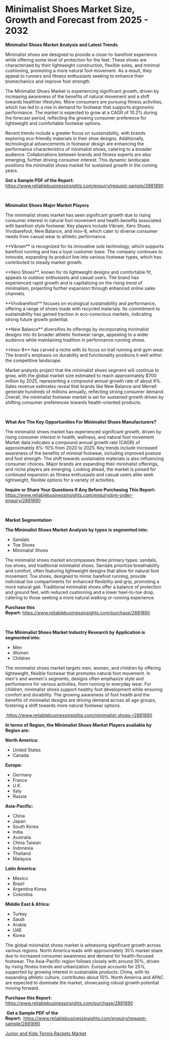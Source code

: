 <p><h1>Minimalist Shoes Market Size, Growth and Forecast from 2025 - 2032</h1></p><p><strong>Minimalist Shoes Market Analysis and Latest Trends</strong></p>
<p><p>Minimalist shoes are designed to provide a close-to-barefoot experience while offering some level of protection for the feet. These shoes are characterized by their lightweight construction, flexible soles, and minimal cushioning, promoting a more natural foot movement. As a result, they appeal to runners and fitness enthusiasts seeking to enhance their biomechanics and improve foot strength.</p><p>The Minimalist Shoes Market is experiencing significant growth, driven by increasing awareness of the benefits of natural movement and a shift towards healthier lifestyles. More consumers are pursuing fitness activities, which has led to a rise in demand for footwear that supports ergonomic performance. The market is expected to grow at a CAGR of 10.2% during the forecast period, reflecting the growing consumer preference for lightweight and comfortable footwear options.</p><p>Recent trends include a greater focus on sustainability, with brands exploring eco-friendly materials in their shoe designs. Additionally, technological advancements in footwear design are enhancing the performance characteristics of minimalist shoes, catering to a broader audience. Collaborations between brands and fitness experts are also emerging, further driving consumer interest. This dynamic landscape positions the minimalist shoes market for sustained growth in the coming years.</p></p>
<p><strong>Get a Sample PDF of the Report:&nbsp;</strong> <a href="https://www.reliablebusinessinsights.com/enquiry/request-sample/2881890?utm_campaign=2274&utm_medium=2&utm_source=Github&utm_content=ia&utm_term=12032025&utm_id=minimalist-shoes">https://www.reliablebusinessinsights.com/enquiry/request-sample/2881890</a></p>
<p>&nbsp;</p>
<p><strong>Minimalist Shoes Major Market Players</strong></p>
<p><p>The minimalist shoes market has seen significant growth due to rising consumer interest in natural foot movement and health benefits associated with barefoot-style footwear. Key players include Vibram, Xero Shoes, Vivobarefoot, New Balance, and Inov-8, which cater to diverse consumer needs from casual wear to athletic performance.</p><p>**Vibram** is recognized for its innovative sole technology, which supports barefoot running and has a loyal customer base. The company continues to innovate, expanding its product line into various footwear types, which has contributed to steady market growth.</p><p>**Xero Shoes**, known for its lightweight designs and comfortable fit, appeals to outdoor enthusiasts and casual users. The brand has experienced rapid growth and is capitalizing on the rising trend of minimalism, projecting further expansion through enhanced online sales channels.</p><p>**Vivobarefoot** focuses on ecological sustainability and performance, offering a range of shoes made with recycled materials. Its commitment to sustainability has gained traction in eco-conscious markets, indicating strong future growth potential.</p><p>**New Balance** diversifies its offerings by incorporating minimalist designs into its broader athletic footwear range, appealing to a wider audience while maintaining tradition in performance running shoes.</p><p>**Inov-8** has carved a niche with its focus on trail running and gym wear. The brand's emphasis on durability and functionality positions it well within the competitive landscape.</p><p>Market analysts project that the minimalist shoes segment will continue to grow, with the global market size estimated to reach approximately $700 million by 2025, representing a compound annual growth rate of about 8%. Sales revenue estimates reveal that brands like New Balance and Merrell generate hundreds of millions annually, reflecting strong consumer demand. Overall, the minimalist footwear market is set for sustained growth driven by shifting consumer preferences towards health-oriented products.</p></p>
<p>&nbsp;</p>
<p><strong>What Are The Key Opportunities For Minimalist Shoes Manufacturers?</strong></p>
<p><p>The minimalist shoes market has experienced significant growth, driven by rising consumer interest in health, wellness, and natural foot movement. Market data indicates a compound annual growth rate (CAGR) of approximately 8%-10% from 2020 to 2025. Key trends include increased awareness of the benefits of minimal footwear, including improved posture and foot strength. The shift towards sustainable materials is also influencing consumer choices. Major brands are expanding their minimalist offerings, and niche players are emerging. Looking ahead, the market is poised for continued expansion as fitness enthusiasts and casual users alike seek lightweight, flexible options for a variety of activities.</p></p>
<p><strong>Inquire or Share Your Questions If Any Before Purchasing This Report:</strong> <a href="https://www.reliablebusinessinsights.com/enquiry/pre-order-enquiry/2881890?utm_campaign=2274&utm_medium=2&utm_source=Github&utm_content=ia&utm_term=12032025&utm_id=minimalist-shoes">https://www.reliablebusinessinsights.com/enquiry/pre-order-enquiry/2881890</a></p>
<p>&nbsp;</p>
<p><strong>Market Segmentation</strong></p>
<p><strong>The Minimalist Shoes Market Analysis by types is segmented into:</strong></p>
<p><ul><li>Sandals</li><li>Toe Shoes</li><li>Minimalist Shoes</li></ul></p>
<p><p>The minimalist shoes market encompasses three primary types: sandals, toe shoes, and traditional minimalist shoes. Sandals prioritize breathability and comfort, often featuring lightweight designs that allow for natural foot movement. Toe shoes, designed to mimic barefoot running, provide individual toe compartments for enhanced flexibility and grip, promoting a more natural gait. Traditional minimalist shoes offer a balance of protection and ground feel, with reduced cushioning and a lower heel-to-toe drop, catering to those seeking a more natural walking or running experience.</p></p>
<p><strong>Purchase this Report:&nbsp;</strong><a href="https://www.reliablebusinessinsights.com/purchase/2881890?utm_campaign=2274&utm_medium=2&utm_source=Github&utm_content=ia&utm_term=12032025&utm_id=minimalist-shoes">https://www.reliablebusinessinsights.com/purchase/2881890</a></p>
<p>&nbsp;</p>
<p><strong>The Minimalist Shoes Market Industry Research by Application is segmented into:</strong></p>
<p><ul><li>Men</li><li>Women</li><li>Children</li></ul></p>
<p><p>The minimalist shoes market targets men, women, and children by offering lightweight, flexible footwear that promotes natural foot movement. In men's and women's segments, designs often emphasize style and performance for various activities, from running to everyday wear. For children, minimalist shoes support healthy foot development while ensuring comfort and durability. The growing awareness of foot health and the benefits of minimalist designs are driving demand across all age groups, fostering a shift towards more natural footwear options.</p></p>
<p><a href="https://www.reliablebusinessinsights.com/minimalist-shoes-r2881890?utm_campaign=2274&utm_medium=2&utm_source=Github&utm_content=ia&utm_term=12032025&utm_id=minimalist-shoes">&nbsp;https://www.reliablebusinessinsights.com/minimalist-shoes-r2881890</a></p>
<p><strong>In terms of Region, the Minimalist Shoes Market Players available by Region are:</strong></p>
<p>
    <p> <strong> North America: </strong>
        <ul>
            <li>United States</li>
            <li>Canada</li>
        </ul>
        </p> 
    <p> <strong> Europe: </strong>
        <ul>
            <li>Germany</li>
            <li>France</li>
            <li>U.K.</li>
            <li>Italy</li>
            <li>Russia</li>
        </ul>
        </p> 
    <p> <strong> Asia-Pacific: </strong>
        <ul>
            <li>China</li>
            <li>Japan</li>
            <li>South Korea</li>
            <li>India</li>
            <li>Australia</li>
            <li>China Taiwan</li>
            <li>Indonesia</li>
            <li>Thailand</li>
            <li>Malaysia</li>
        </ul>
        </p> 
    <p> <strong> Latin America: </strong>
        <ul>
            <li>Mexico</li>
            <li>Brazil</li>
            <li>Argentina Korea</li>
            <li>Colombia</li>
        </ul>
        </p> 
    <p> <strong> Middle East & Africa: </strong>
        <ul>
            <li>Turkey</li>
            <li>Saudi</li>
            <li>Arabia</li>
            <li>UAE</li>
            <li>Korea</li>
        </ul>
    </p>
    </p>
<p><p>The global minimalist shoes market is witnessing significant growth across various regions. North America leads with approximately 35% market share due to increased consumer awareness and demand for health-focused footwear. The Asia-Pacific region follows closely with around 30%, driven by rising fitness trends and urbanization. Europe accounts for 25%, supported by growing interest in sustainable products. China, with its expanding athletic culture, contributes about 10%. North America and APAC are expected to dominate the market, showcasing robust growth potential moving forward.</p></p>
<p><strong>Purchase this Report: </strong><a href="https://www.reliablebusinessinsights.com/purchase/2881890?utm_campaign=2274&utm_medium=2&utm_source=Github&utm_content=ia&utm_term=12032025&utm_id=minimalist-shoes">https://www.reliablebusinessinsights.com/purchase/2881890</a></p>
<p>&nbsp;<strong>Get a Sample PDF of the Report:&nbsp;&nbsp;</strong><a href="https://www.reliablebusinessinsights.com/enquiry/request-sample/2881890?utm_campaign=2274&utm_medium=2&utm_source=Github&utm_content=ia&utm_term=12032025&utm_id=minimalist-shoes">https://www.reliablebusinessinsights.com/enquiry/request-sample/2881890</a></p>
<p><strong></strong></p>
<p><p><a href="https://github.com/SanjidaKhan901/Market-Research-Report-List-1/blob/main/junior-and-kids-tennis-rackets-market.md?utm_campaign=2274&utm_medium=2&utm_source=Github&utm_content=ia&utm_term=12032025&utm_id=minimalist-shoes">Junior and Kids Tennis Rackets Market</a></p></p>